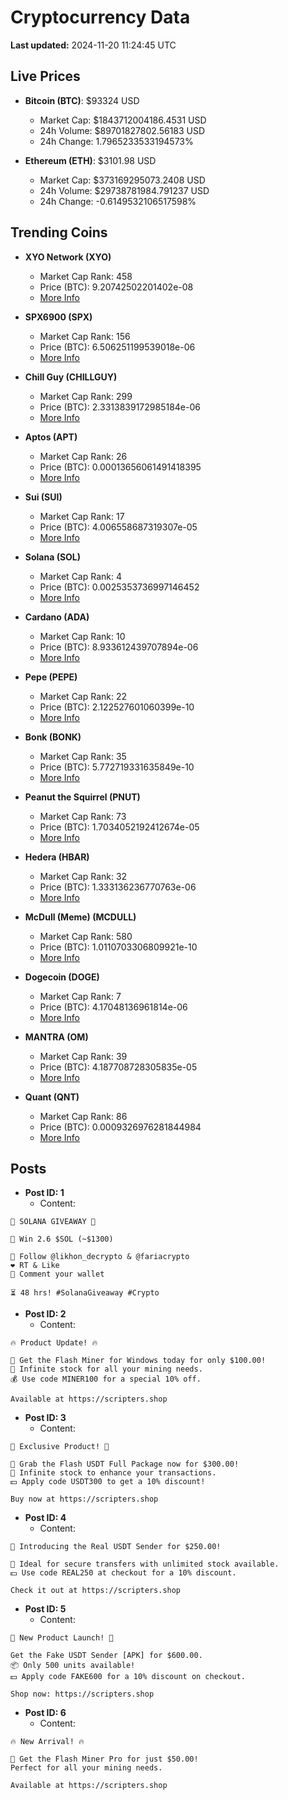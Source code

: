 # Cryptocurrency Data

**Last updated:** 2024-11-20 11:24:45 UTC

## Live Prices
- **Bitcoin (BTC)**: $93324 USD
  - Market Cap: $1843712004186.4531 USD
  - 24h Volume: $89701827802.56183 USD
  - 24h Change: 1.7965233533194573%

- **Ethereum (ETH)**: $3101.98 USD
  - Market Cap: $373169295073.2408 USD
  - 24h Volume: $29738781984.791237 USD
  - 24h Change: -0.6149532106517598%

## Trending Coins
- **XYO Network (XYO)**
  - Market Cap Rank: 458
  - Price (BTC): 9.20742502201402e-08
  - [More Info](https://www.coingecko.com/en/coins/xyo-network)

- **SPX6900 (SPX)**
  - Market Cap Rank: 156
  - Price (BTC): 6.506251199539018e-06
  - [More Info](https://www.coingecko.com/en/coins/spx6900)

- **Chill Guy (CHILLGUY)**
  - Market Cap Rank: 299
  - Price (BTC): 2.3313839172985184e-06
  - [More Info](https://www.coingecko.com/en/coins/chill-guy)

- **Aptos (APT)**
  - Market Cap Rank: 26
  - Price (BTC): 0.00013656061491418395
  - [More Info](https://www.coingecko.com/en/coins/aptos)

- **Sui (SUI)**
  - Market Cap Rank: 17
  - Price (BTC): 4.006558687319307e-05
  - [More Info](https://www.coingecko.com/en/coins/sui)

- **Solana (SOL)**
  - Market Cap Rank: 4
  - Price (BTC): 0.0025353736997146452
  - [More Info](https://www.coingecko.com/en/coins/solana)

- **Cardano (ADA)**
  - Market Cap Rank: 10
  - Price (BTC): 8.933612439707894e-06
  - [More Info](https://www.coingecko.com/en/coins/cardano)

- **Pepe (PEPE)**
  - Market Cap Rank: 22
  - Price (BTC): 2.122527601060399e-10
  - [More Info](https://www.coingecko.com/en/coins/pepe)

- **Bonk (BONK)**
  - Market Cap Rank: 35
  - Price (BTC): 5.772719331635849e-10
  - [More Info](https://www.coingecko.com/en/coins/bonk)

- **Peanut the Squirrel (PNUT)**
  - Market Cap Rank: 73
  - Price (BTC): 1.7034052192412674e-05
  - [More Info](https://www.coingecko.com/en/coins/peanut-the-squirrel)

- **Hedera (HBAR)**
  - Market Cap Rank: 32
  - Price (BTC): 1.333136236770763e-06
  - [More Info](https://www.coingecko.com/en/coins/hedera)

- **McDull (Meme) (MCDULL)**
  - Market Cap Rank: 580
  - Price (BTC): 1.0110703306809921e-10
  - [More Info](https://www.coingecko.com/en/coins/mcdull-meme)

- **Dogecoin (DOGE)**
  - Market Cap Rank: 7
  - Price (BTC): 4.17048136961814e-06
  - [More Info](https://www.coingecko.com/en/coins/dogecoin)

- **MANTRA (OM)**
  - Market Cap Rank: 39
  - Price (BTC): 4.187708728305835e-05
  - [More Info](https://www.coingecko.com/en/coins/mantra)

- **Quant (QNT)**
  - Market Cap Rank: 86
  - Price (BTC): 0.0009326976281844984
  - [More Info](https://www.coingecko.com/en/coins/quant)

## Posts
- **Post ID: 1**
  - Content:
```
🚀 SOLANA GIVEAWAY 🚀

🎁 Win 2.6 $SOL (~$1300)

🤝 Follow @likhon_decrypto & @fariacrypto
❤️ RT & Like
💬 Comment your wallet

⏳ 48 hrs! #SolanaGiveaway #Crypto
```

- **Post ID: 2**
  - Content:
```
🔥 Product Update! 🔥

🚀 Get the Flash Miner for Windows today for only $100.00!
🔋 Infinite stock for all your mining needs.
💰 Use code MINER100 for a special 10% off.

Available at https://scripters.shop
```

- **Post ID: 3**
  - Content:
```
🎁 Exclusive Product! 🎁

💸 Grab the Flash USDT Full Package now for $300.00!
🎉 Infinite stock to enhance your transactions.
💵 Apply code USDT300 to get a 10% discount!

Buy now at https://scripters.shop
```

- **Post ID: 4**
  - Content:
```
💎 Introducing the Real USDT Sender for $250.00!

💼 Ideal for secure transfers with unlimited stock available.
💵 Use code REAL250 at checkout for a 10% discount.

Check it out at https://scripters.shop
```

- **Post ID: 5**
  - Content:
```
🚀 New Product Launch! 🚀

Get the Fake USDT Sender [APK] for $600.00.
📦 Only 500 units available!
💵 Apply code FAKE600 for a 10% discount on checkout.

Shop now: https://scripters.shop
```

- **Post ID: 6**
  - Content:
```
🔥 New Arrival! 🔥

💸 Get the Flash Miner Pro for just $50.00!
Perfect for all your mining needs.

Available at https://scripters.shop
```

